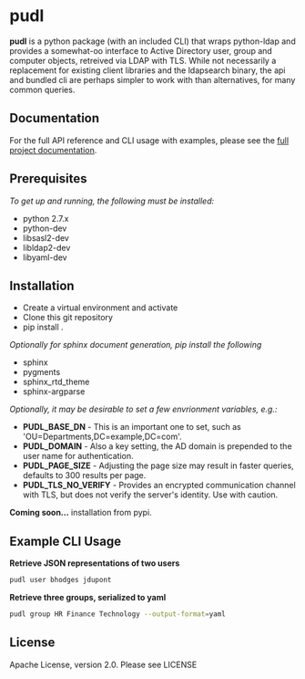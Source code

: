 pudl
======
**pudl** is a python package (with an included CLI) that wraps python-ldap and provides a somewhat-oo interface to Active Directory user, group and computer objects, retreived via LDAP with TLS. While not necessarily a replacement for existing client libraries and the ldapsearch binary, the api and bundled cli are perhaps simpler to work with than alternatives, for many
common queries.

Documentation
--------------
For the full API reference and CLI usage with examples, please see the [full project documentation](http://zulily.github.io/pudl/).

Prerequisites
--------------

*To get up and running, the following must be installed:*

+ python 2.7.x
+ python-dev
+ libsasl2-dev
+ libldap2-dev
+ libyaml-dev

Installation
------------
+ Create a virtual environment and activate
+ Clone this git repository
+ pip install .

*Optionally for sphinx document generation, pip install the following*

+ sphinx
+ pygments
+ sphinx_rtd_theme
+ sphinx-argparse

*Optionally, it may be desirable to set a few envrionment variables, e.g.:*

+ **PUDL_BASE_DN** - This is an important one to set, such as 'OU=Departments,DC=example,DC=com'.
+ **PUDL_DOMAIN** - Also a key setting, the AD domain is prepended to the user name for authentication.
+ **PUDL_PAGE_SIZE** - Adjusting the page size may result in faster queries, defaults to 300 results per page.
+ **PUDL_TLS_NO_VERIFY** - Provides an encrypted communication channel with TLS, but does not verify the server's identity.  Use with caution.

**Coming soon...** installation from pypi.

Example CLI Usage
-----------------
**Retrieve JSON representations of two users**

```bash
pudl user bhodges jdupont
```
**Retrieve three groups, serialized to yaml**

```bash
pudl group HR Finance Technology --output-format=yaml
```

License
-------
Apache License, version 2.0.  Please see LICENSE
